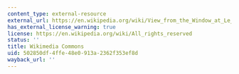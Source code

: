 ```yaml
---
content_type: external-resource
external_url: https://en.wikipedia.org/wiki/View_from_the_Window_at_Le_Gras#/media/File:Point_de_vue_du_Gras_by_Ni%C3%A9pce,_1826.jpg
has_external_license_warning: true
license: https://en.wikipedia.org/wiki/All_rights_reserved
status: ''
title: Wikimedia Commons
uid: 502850df-4ffe-48e0-913a-2362f353ef8d
wayback_url: ''
---
```


